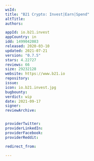 ```yaml
---
wsId: 
title: "B21 Crypto: Invest|Earn|Spend"
altTitle: 
authors:

appId: io.b21.invest
appCountry: in
idd: 1499042083
released: 2020-03-10
updated: 2021-07-21
version: "0.7.5"
stars: 4.22727
reviews: 66
size: 29232128
website: https://www.b21.io
repository: 
issue: 
icon: io.b21.invest.jpg
bugbounty: 
verdict: wip
date: 2021-09-17
signer: 
reviewArchive:


providerTwitter: 
providerLinkedIn: 
providerFacebook: 
providerReddit: 

redirect_from:

---
```


